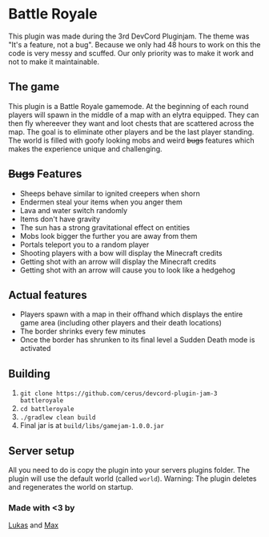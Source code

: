 # Battle Royale

This plugin was made during the 3rd DevCord Pluginjam. The theme was "It's a feature, not a bug". Because we only had 48 hours to work on this the
code is very messy and scuffed. Our only
priority was to make it work and not to make it maintainable.

## The game

This plugin is a Battle Royale gamemode. At the beginning of each round players will spawn in the middle of a map with an elytra equipped. They can
then fly whereever they want and loot chests that are scattered across the map. The goal is to eliminate other players and be the last player
standing.
The world is filled with goofy looking mobs and weird ~~bugs~~ features which makes the experience unique and challenging.

## ~~Bugs~~ Features

- Sheeps behave similar to ignited creepers when shorn
- Endermen steal your items when you anger them
- Lava and water switch randomly
- Items don't have gravity
- The sun has a strong gravitational effect on entities
- Mobs look bigger the further you are away from them
- Portals teleport you to a random player
- Shooting players with a bow will display the Minecraft credits
- Getting shot with an arrow will display the Minecraft credits
- Getting shot with an arrow will cause you to look like a hedgehog

## Actual features

- Players spawn with a map in their offhand which displays the entire game area (including other players and their death locations)
- The border shrinks every few minutes
- Once the border has shrunken to its final level a Sudden Death mode is activated

## Building

1. `git clone https://github.com/cerus/devcord-plugin-jam-3 battleroyale`
2. `cd battleroyale`
3. `./gradlew clean build`
4. Final jar is at `build/libs/gamejam-1.0.0.jar`

## Server setup

All you need to do is copy the plugin into your servers plugins folder. The plugin will use the default world (called `world`). Warning: The plugin
deletes and regenerates the world on startup.

### Made with <3 by

[Lukas](https://github.com/lus) and [Max](https://github.com/cerus)
